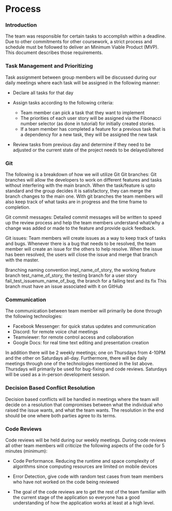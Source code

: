 # Process
### Introduction
The team was responsible for certain tasks to accomplish within a deadline. Due to other commitments for other coursework, a strict process and schedule must be followed to deliver an Minimum Viable Product (MVP). This document describes those requirements.

### Task Management and Prioritizing
Task assignment between group members will be discussed during our daily meetings where each task will be assigned in the following manner:
- Declare all tasks for that day

- Assign tasks according to the following criteria:
   - Team member can pick a task that they want to implement
   - The priorities of each user story will be assigned via the Fibonacci number selector (as done in tutorial) for initially created stories.
   -  If a team member has completed a feature for a previous task that is a dependency for a new task, they will be assigned the new task

- Review tasks from previous day and determine if they need to be adjusted or the current state of the project needs to be delayed/altered

### Git
The following is a breakdown of how we will utilize Git
Git branches: Git branches will allow the developers to work on different features and tasks without interfering with the main branch. When the task/feature is upto standard and the group decides it is satisfactory, they can merge the branch changes to the main one. With git branches the team members will also keep track of what tasks are in progress and the time frame to completion. 

Git commit messages: Detailed commit messages will be written to speed up the review process and help the team members understand what/why a change was added or made to the feature and provide quick feedback. 

Git issues: Team members will create issues as a way to keep track of tasks and bugs. Whenever there is a bug that needs to be resolved, the team member will create an issue for the others to help resolve. When the issue has been resolved, the users will close the issue and merge that branch with the master. 

Branching naming convention
impl_name_of_story, the working feature branch
test_name_of_story, the testing branch for a user story
fail_test_issuenum_name_of_bug, the branch for a failing test and its fix
This branch must have an issue associated with it on GitHub

### Communication
The communication between team member will primarily be done through the following technologies:
- Facebook Messenger: for quick status updates and communication
- Discord: for remote voice chat meetings
- Teamviewer: for remote control access and collaboration
- Google Docs: for real time text editing and presentation creation

In addition there will be 2 weekly meetings; one on Thursdays from 4-10PM and the other on Saturdays all-day. Furthermore, there will be daily meetings through one of the technologies mentioned in the list above. Thursdays will primarily be used for bug-fixing and code reviews. Saturdays will be used as a in-person development session.

### Decision Based Conflict Resolution
Decision based conflicts will be handled in meetings where the team will decide on a resolution that compromises between what the individual who raised the issue wants, and what the team wants. The resolution in the end should be one where both parties agree to its terms.

### Code Reviews
Code reviews will be held during our weekly meetings. During code reviews all other team members will criticize the following aspects of the code for 5 minutes (minimum):
- Code Performance. Reducing the runtime and space complexity of algorithms since computing resources are limited on mobile devices

- Error Detection,  give code with random test cases from team members who have not worked on the code being reviewed

- The goal of the code reviews are to get the rest of the team familiar with the current stage of the application so everyone has a good understanding of how the application works at least at a high level.
